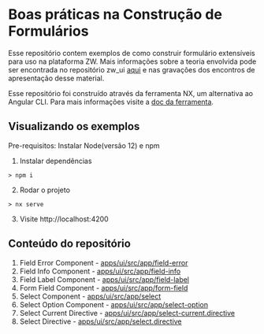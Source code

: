 
# Boas práticas na Construção de Formulários

Esse repositório contem exemplos de como construir formulário extensíveis para uso na plataforma ZW. Mais informações sobre a teoria envolvida pode ser encontrada no repositório zw_ui [aqui](https://gitlab.com/Plataformazw/zw_ui/-/blob/master/documentation/formularios.md) e nas gravações dos encontros de apresentação desse material.

Esse repositório foi construído através da ferramenta NX, um alternativa ao Angular CLI. Para mais informações visite a [doc da ferramenta](https://nx.dev/getting-started/intro).

## Visualizando os exemplos

Pre-requisitos: Instalar Node(versão 12) e npm

1. Instalar dependências
```
> npm i
```
2. Rodar o projeto
```
> nx serve
```
3. Visite http://localhost:4200

## Conteúdo do repositório

1. Field Error Component - [apps/ui/src/app/field-error](./apps/ui/src/app/field-error/field-error.component.ts)
2. Field Info Component - [apps/ui/src/app/field-info](./apps/ui/src/app/field-info/field-info.component.ts)
3. Field Label Component - [apps/ui/src/app/field-label](./apps/ui/src/app/field-label/field-label.component.ts)
4. Form Field Component - [apps/ui/src/app/form-field](./apps/ui/src/app/form-field/form-field.component.ts)
5. Select Component - [apps/ui/src/app/select](./apps/ui/src/app/select/select.component.ts)
6. Select Option Component - [apps/ui/src/app/select-option](./apps/ui/src/app/select-option/select-option.component.ts)
7. Select Current Directive - [apps/ui/src/app/select-current.directive](./apps/ui/src/app/select-current.directive.ts)
8. Select Directive - [apps/ui/src/app/select.directive](/apps/ui/src/app/select.directive.ts)